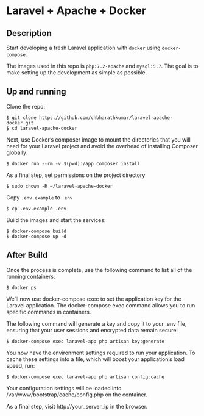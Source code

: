 # Laravel + Apache + Docker

## Description
Start developing a fresh Laravel application with `docker` using `docker-compose`.

The images used in this repo is `php:7.2-apache` and `mysql:5.7`. The goal is to make setting up the development as simple as possible.

## Up and running
Clone the repo:
```
$ git clone https://github.com/chbharathkumar/laravel-apache-docker.git
$ cd laravel-apache-docker
```
Next, use Docker’s composer image to mount the directories that you will need for your Laravel project and avoid the overhead of installing Composer globally:
```
$ docker run --rm -v $(pwd):/app composer install
```
As a final step, set permissions on the project directory
```
$ sudo chown -R ~/laravel-apache-docker
```
Copy `.env.example` to `.env`
```
$ cp .env.example .env 
```

Build the images and start the services:
```
$ docker-compose build
$ docker-compose up -d
```
## After Build
Once the process is complete, use the following command to list all of the running containers:
```
$ docker ps
```
We’ll now use docker-compose exec to set the application key for the Laravel application. The  docker-compose exec command allows you to run specific commands in containers.

The following command will generate a key and copy it to your .env file, ensuring that your user sessions and encrypted data remain secure:

```
$ docker-compose exec laravel-app php artisan key:generate
```
You now have the environment settings required to run your application. To cache these settings into a file, which will boost your application’s load speed, run:
```
$ docker-compose exec laravel-app php artisan config:cache
```

Your configuration settings will be loaded into /var/www/bootstrap/cache/config.php on the container.

As a final step, visit http://your_server_ip in the browser.


